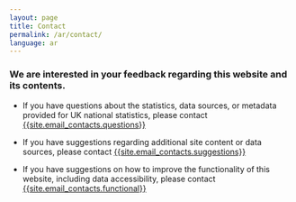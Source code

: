 ```yaml
---
layout: page
title: Contact
permalink: /ar/contact/
language: ar
---
```

### We are interested in your feedback regarding this website and its contents.


- If you have questions about the statistics, data sources, or metadata provided for UK national statistics, please contact [{{site.email_contacts.questions}}](mailto:{{site.email_contacts.questions}})

- If you have suggestions regarding additional site content or data sources, please contact [{{site.email_contacts.suggestions}}](mailto:{{site.email_contacts.suggestions}})  

- If you have suggestions on how to improve the functionality of this website, including data accessibility, please contact [{{site.email_contacts.functional}}](mailto:{{site.email_contacts.functional}})
